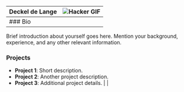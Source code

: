 | **Deckel de Lange** | ![Hacker GIF](https://viralviralvideos.com/wp-content/uploads/2014/06/GIF-Hacker.gif) |
| --- | --- |
| ### Bio  
  Brief introduction about yourself goes here. Mention your background, experience, and any other relevant information.  
  
  ### Projects  
  - **Project 1**: Short description.  
  - **Project 2**: Another project description.  
  - **Project 3**: Additional project details. |  |
